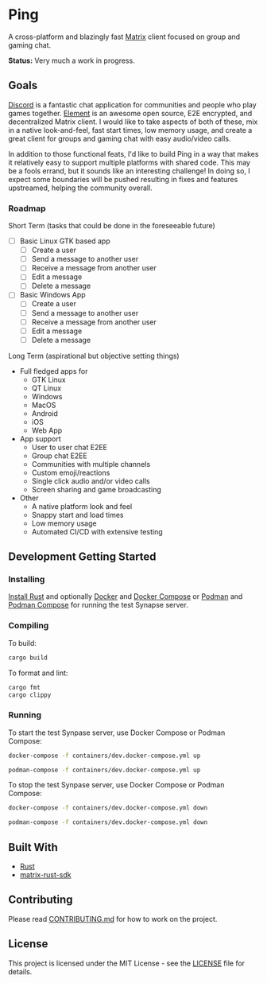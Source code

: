 # Ping

A cross-platform and blazingly fast [Matrix](https://matrix.org/) client focused on group and gaming chat.

**Status:** Very much a work in progress.

## Goals

[Discord](https://discord.com/) is a fantastic chat application for communities and people who play games together. [Element](https://element.io/) is an awesome open source, E2E encrypted, and decentralized Matrix client. I would like to take aspects of both of these, mix in a native look-and-feel, fast start times, low memory usage, and create a great client for groups and gaming chat with easy audio/video calls.

In addition to those functional feats, I'd like to build Ping in a way that makes it relatively easy to support multiple platforms with shared code. This may be a fools errand, but it sounds like an interesting challenge! In doing so, I expect some boundaries will be pushed resulting in fixes and features upstreamed, helping the community overall.

### Roadmap

Short Term (tasks that could be done in the foreseeable future)
- [ ] Basic Linux GTK based app
    - [ ] Create a user
    - [ ] Send a message to another user
    - [ ] Receive a message from another user
    - [ ] Edit a message
    - [ ] Delete a message
- [ ] Basic Windows App
    - [ ] Create a user
    - [ ] Send a message to another user
    - [ ] Receive a message from another user
    - [ ] Edit a message
    - [ ] Delete a message

Long Term (aspirational but objective setting things)
- Full fledged apps for
    - GTK Linux
    - QT Linux
    - Windows
    - MacOS
    - Android
    - iOS
    - Web App
- App support
    - User to user chat E2EE
    - Group chat E2EE
    - Communities with multiple channels
    - Custom emoji/reactions
    - Single click audio and/or video calls
    - Screen sharing and game broadcasting
- Other
    - A native platform look and feel
    - Snappy start and load times
    - Low memory usage
    - Automated CI/CD with extensive testing

## Development Getting Started

### Installing

[Install Rust](https://www.rust-lang.org/tools/install) and optionally [Docker](https://docs.docker.com/engine/install/) and [Docker Compose](https://docs.docker.com/compose/install/) or [Podman](https://podman.io/getting-started/installation.html) and [Podman Compose](https://github.com/containers/podman-compose) for running the test Synapse server.

### Compiling

To build:

```bash
cargo build
```

To format and lint:

```bash
cargo fmt
cargo clippy
```

### Running

To start the test Synpase server, use Docker Compose or Podman Compose:

```bash
docker-compose -f containers/dev.docker-compose.yml up

podman-compose -f containers/dev.docker-compose.yml up
```

To stop the test Synpase server, use Docker Compose or Podman Compose:

```bash
docker-compose -f containers/dev.docker-compose.yml down

podman-compose -f containers/dev.docker-compose.yml down
```

<!-- ### Testing -->

## Built With

- [Rust](https://www.rust-lang.org/)
- [matrix-rust-sdk](https://github.com/matrix-org/matrix-rust-sdk)

## Contributing

Please read [CONTRIBUTING.md](CONTRIBUTING.md) for how to work on the project.

## License

This project is licensed under the MIT License - see the [LICENSE](LICENSE) file for details.
